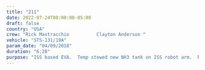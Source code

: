 ```yaml
---
title: "211"
date: 2022-07-24T00:00:00-05:00
draft: false
country: "USA"
crew: "Rick Mastracchio          Clayton Anderson "
vehicle: "STS-131/19A"
param_date: "04/09/2010"
duration: "6:28"
purpose: "ISS based EVA.  Temp stowed new NH3 tank on ISS robot arm.  Retrieved JAXAA's MPAC/SEED experiment for return.  Replaced rate gyro assembly #1. Relocated a foot restraint socket extender.  Removed P1 flex hose rotary coupler launch restraint bolts and released cable clamps.  Tightened grapple fixture attachment bolts of old NH3 tank as prep for return to Shuttle"
---
```

